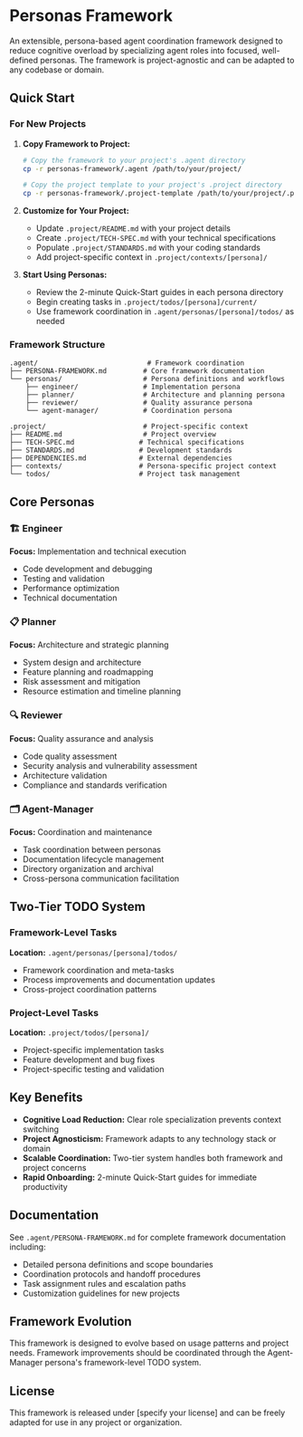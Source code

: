 # Personas Framework

An extensible, persona-based agent coordination framework designed to reduce cognitive overload by specializing agent roles into focused, well-defined personas. The framework is project-agnostic and can be adapted to any codebase or domain.

## Quick Start

### For New Projects

1. **Copy Framework to Project:**

   ```bash
   # Copy the framework to your project's .agent directory
   cp -r personas-framework/.agent /path/to/your/project/
   
   # Copy the project template to your project's .project directory  
   cp -r personas-framework/.project-template /path/to/your/project/.project
   ```

2. **Customize for Your Project:**
   - Update `.project/README.md` with your project details
   - Create `.project/TECH-SPEC.md` with your technical specifications
   - Populate `.project/STANDARDS.md` with your coding standards
   - Add project-specific context in `.project/contexts/[persona]/`

3. **Start Using Personas:**
   - Review the 2-minute Quick-Start guides in each persona directory
   - Begin creating tasks in `.project/todos/[persona]/current/`
   - Use framework coordination in `.agent/personas/[persona]/todos/` as needed

### Framework Structure

```text
.agent/                           # Framework coordination
├── PERSONA-FRAMEWORK.md         # Core framework documentation
└── personas/                    # Persona definitions and workflows
    ├── engineer/                # Implementation persona
    ├── planner/                 # Architecture and planning persona
    ├── reviewer/                # Quality assurance persona
    └── agent-manager/           # Coordination persona

.project/                        # Project-specific context
├── README.md                    # Project overview
├── TECH-SPEC.md                # Technical specifications
├── STANDARDS.md                # Development standards
├── DEPENDENCIES.md             # External dependencies
├── contexts/                   # Persona-specific project context
└── todos/                      # Project task management
```

## Core Personas

### 🏗️ Engineer

**Focus:** Implementation and technical execution

- Code development and debugging
- Testing and validation
- Performance optimization
- Technical documentation

### 📋 Planner

**Focus:** Architecture and strategic planning

- System design and architecture
- Feature planning and roadmapping
- Risk assessment and mitigation
- Resource estimation and timeline planning

### 🔍 Reviewer

**Focus:** Quality assurance and analysis

- Code quality assessment
- Security analysis and vulnerability assessment
- Architecture validation
- Compliance and standards verification

### 🗂️ Agent-Manager

**Focus:** Coordination and maintenance

- Task coordination between personas
- Documentation lifecycle management
- Directory organization and archival
- Cross-persona communication facilitation

## Two-Tier TODO System

### Framework-Level Tasks

**Location:** `.agent/personas/[persona]/todos/`

- Framework coordination and meta-tasks
- Process improvements and documentation updates
- Cross-project coordination patterns

### Project-Level Tasks

**Location:** `.project/todos/[persona]/`

- Project-specific implementation tasks
- Feature development and bug fixes
- Project-specific testing and validation

## Key Benefits

- **Cognitive Load Reduction:** Clear role specialization prevents context switching
- **Project Agnosticism:** Framework adapts to any technology stack or domain
- **Scalable Coordination:** Two-tier system handles both framework and project concerns
- **Rapid Onboarding:** 2-minute Quick-Start guides for immediate productivity

## Documentation

See `.agent/PERSONA-FRAMEWORK.md` for complete framework documentation including:

- Detailed persona definitions and scope boundaries
- Coordination protocols and handoff procedures
- Task assignment rules and escalation paths
- Customization guidelines for new projects

## Framework Evolution

This framework is designed to evolve based on usage patterns and project needs. Framework improvements should be coordinated through the Agent-Manager persona's framework-level TODO system.

## License

This framework is released under [specify your license] and can be freely adapted for use in any project or organization.
